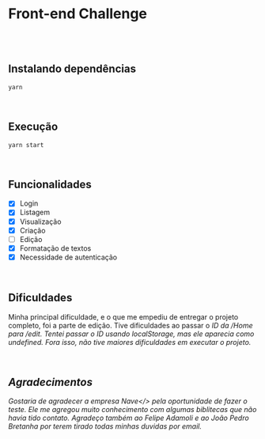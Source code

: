 <h1>  Front-end Challenge </h1>

<br>
<br>

<h2> Instalando dependências </h2>

```
yarn 
```
<br>

<h2> Execução </h2>

```
yarn start 
```
<br>

<h2> Funcionalidades </h2>

- [x] Login
- [x] Listagem
- [x] Visualização
- [x] Criação
- [ ] Edição
- [x] Formatação de textos
- [x] Necessidade de autenticação

<br>

<h2> Dificuldades </h2>

Minha principal dificuldade, e o que me empediu de entregar o projeto completo, foi a parte de edição. Tive dificuldades ao passar o <i>ID<i> da <i>/Home</i> para <i>/edit</i>. Tentei passar o <i>ID</i> usando <i>localStorage</i>, mas ele aparecia como undefined. Fora isso, não tive maiores dificuldades em executar o projeto.
  
<br>

<h2> Agradecimentos </h2>

Gostaria de agradecer a empresa <i>Nave</> pela oportunidade de fazer o teste. Ele me agregou muito conhecimento com algumas biblitecas que não havia tido contato. Agradeço também ao <i>Felipe Adamoli</i> e ao <i>João Pedro Bretanha</i> por terem tirado todas minhas duvidas por email.

  
